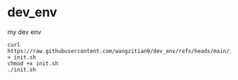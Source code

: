 # dev_env
my dev env

```
curl https://raw.githubusercontent.com/wangzitian0/dev_env/refs/heads/main/init.sh > init.sh
chmod +x init.sh
./init.sh
```
